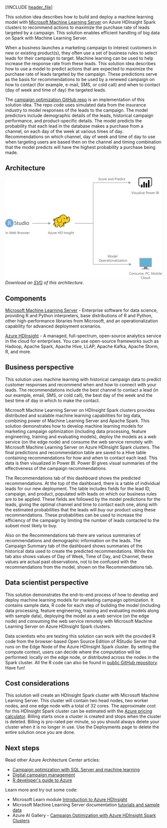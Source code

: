 


[!INCLUDE [header_file](../../../includes/sol-idea-header.md)]

This solution idea describes how to build and deploy a machine learning model with [Microsoft Machine Learning Server](/machine-learning-server/what-is-machine-learning-server) on Azure HDInsight Spark clusters to recommend actions to maximize the purchase rate of leads targeted by a campaign. This solution enables efficient handling of big data on Spark with Machine Learning Server.

When a business launches a marketing campaign to interest customers in new or existing product(s), they often use a set of business rules to select leads for their campaign to target. Machine learning can be used to help increase the response rate from these leads. This solution idea describes how to use a model to predict actions that are expected to maximize the purchase rate of leads targeted by the campaign. These predictions serve as the basis for recommendations to be used by a renewed campaign on how to contact (for example, e-mail, SMS, or cold call) and when to contact (day of week and time of day) the targeted leads. 

The [campaign optimization GitHub repo](https://github.com/Microsoft/r-server-campaign-optimization) is an implementation of this solution idea. The repo code uses simulated data from the insurance industry to model responses of the leads to the campaign. The model predictors include demographic details of the leads, historical campaign performance, and product-specific details. The model predicts the probability that each lead in the database makes a purchase from a channel, on each day of the week at various times of day. Recommendations on which channel, day of week and time of day to use when targeting users are based then on the channel and timing combination that the model predicts will have the highest probability a purchase being made.

## Architecture

![Architecture diagram: Marketing campaign optimization with Microsoft Machine Learning Server.](../media/campaign-optimization-with-azure-hdinsight-spark-clusters.png)
*Download an [SVG](../media/campaign-optimization-with-azure-hdinsight-spark-clusters.svg) of this architecture.*

## Components

[Microsoft Machine Learning Server](/machine-learning-server/what-is-machine-learning-server) - Enterprise software for data science, providing R and Python interpreters, base distributions of R and Python, other high-performance libraries from Microsoft, and an operationalization capability for advanced deployment scenarios.

[Azure HDInsight](/azure/hdinsight/hdinsight-overview) - A managed, full-spectrum, open-source analytics service in the cloud for enterprises. You can use open-source frameworks such as Hadoop, Apache Spark, Apache Hive, LLAP, Apache Kafka, Apache Storm, R, and more.

## Business perspective

This solution uses machine learning with historical campaign data to predict customer responses and recommend when and how to connect with your leads. The recommendations include the best channel to contact a lead (in our example, email, SMS, or cold call), the best day of the week and the best time of day in which to make the contact.

Microsoft Machine Learning Server on HDInsight Spark clusters provides distributed and scalable machine learning capabilities for big data, combining power of Machine Learning Server and Apache Spark. This solution demonstrates how to develop machine learning models for marketing campaign optimization (including data processing, feature engineering, training and evaluating models), deploy the models as a web service (on the edge node) and consume the web service remotely with Microsoft Machine Learning Server on Azure HDInsight Spark clusters. The final predictions and recommendation table are saved to a Hive table containing recommendations for how and when to contact each lead. This data is then visualized in Power BI. Power BI gives visual summaries of the effectiveness of the campaign recommendations.

The Recommendations tab of this dashboard shows the predicted recommendations. At the top of the dashboard, there is a table of individual leads for our new deployment. The table includes fields for the lead ID, campaign, and product, populated with leads on which our business rules are to be applied. These fields are followed by the model predictions for the leads, giving the optimal channel and time to contact each one, along with the estimated probabilities that the leads will buy our product using these recommendations. These probabilities can be used to increase the efficiency of the campaign by limiting the number of leads contacted to the subset most likely to buy.

Also on the Recommendations tab there are various summaries of recommendations and demographic information on the leads. The Campaign Summary tab of the dashboard shows summaries of the historical data used to create the predicted recommendations. While this tab also shows values of Day of Week, Time of Day, and Channel, these values are actual past observations, not to be confused with the recommendations from the model, shown on the Recommendations tab.

## Data scientist perspective

This solution demonstrates the end-to-end process of how to develop and deploy machine learning models for marketing campaign optimization. It contains sample data, R code for each step of building the model (including data processing, feature engineering, training and evaluating models along with sample data), deploying the model as a web service (on the edge node) and consuming the web service remotely with Microsoft Machine Learning Server on Azure HDInsight Spark clusters.

Data scientists who are testing this solution can work with the provided R code from the browser-based Open Source Edition of RStudio Server that runs on the Edge Node of the Azure HDInsight Spark cluster. By setting the compute context, users can decide where the computation will be performed: locally on the edge node, or distributed across the nodes in the Spark cluster. All the R code can also be found in [public GitHub repository](https://github.com/Microsoft/r-server-campaign-optimization). Have fun!

## Cost considerations

This solution will create an HDInsight Spark cluster with Microsoft Machine Learning Server. This cluster will contain two head nodes, two worker nodes, and one edge node with a total of 32 cores. The approximate cost for this HDInsight Spark cluster can be estimated with the [Azure pricing calculator](https://azure.microsoft.com/pricing/calculator/). Billing starts once a cluster is created and stops when the cluster is deleted. Billing is pro-rated per minute, so you should always delete your cluster when it is no longer in use. Use the Deployments page to delete the entire solution once you are done.

## Next steps

Read other Azure Architecture Center articles:

- [Campaign optimization with SQL Server and machine learning](./campaign-optimization-with-sql-server.yml)
- [Digital campaign management](./digital-marketing-using-azure-database-for-postgresql.yml)
- [R developer's guide to Azure](../../data-guide/technology-choices/r-developers-guide.md)

Learn more and try out some code:

- Microsoft Learn module [Introduction to Azure HDInsight](/learn/modules/intro-to-azure-hdinsight/)
- Microsoft Machine Learning Server documentation [tutorials and sample data](/machine-learning-server/r/tutorial-introduction)
- Azure AI Gallery - [Campaign Optimization with Azure HDInsight Spark Clusters](https://gallery.azure.ai/Solution/Campaign-Optimization-with-Azure-HDInsight-Spark-Clusters)
